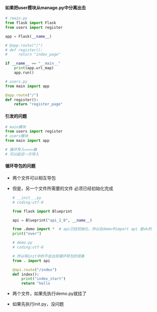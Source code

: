 #### 如果把user模块从manage.py中分离出去

```python
# /main.py
from flask import Flask
from users import register

app = Flask(__name__)

# @app.route("/")
# def register():
#     return "index_page"

if __name__ == "__main__"
	print(app.url_map)
	app.run()
```

```python
# users.py
from main import app

@app.route("/")
def register():
    return "register_page"
```

#### 引发的问题

```python
# main模块
from users import register
# users模块
from main import app

# 循环导入===>蹦
# 可以延迟一方导入
```

#### 循环导包的问题

- 两个文件可以相互导包

- 但是，另一个文件所需要的文件 必须已经初始化完成

  ```python
  # __init__.py
  # coding:utf-8
  
  from flask import Blueprint
  
  api = Blueprint("api_1_0", __name__)
  
  from .demo import *  # api已经初始化，所以在demo中import api 是ok的
  print("over")
  ```

  ```python
  # demo.py
  # coding:utf-8
  
  # 所以和init中的不会出现循环导包的现象
  from . import api
  
  @api.route("/index")
  def index():
      print("index_start")
      return "hello 
  ```

- 两个文件，如果先执行demo.py就挂了

- 如果先执行init.py，没问题



